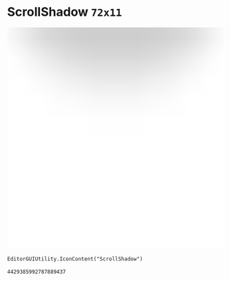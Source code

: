 # ScrollShadow `72x11`
<img src="/img/ScrollShadow.png" width=512 height=512>

``` CSharp
EditorGUIUtility.IconContent("ScrollShadow")
```
```
4429385992787889437
```
